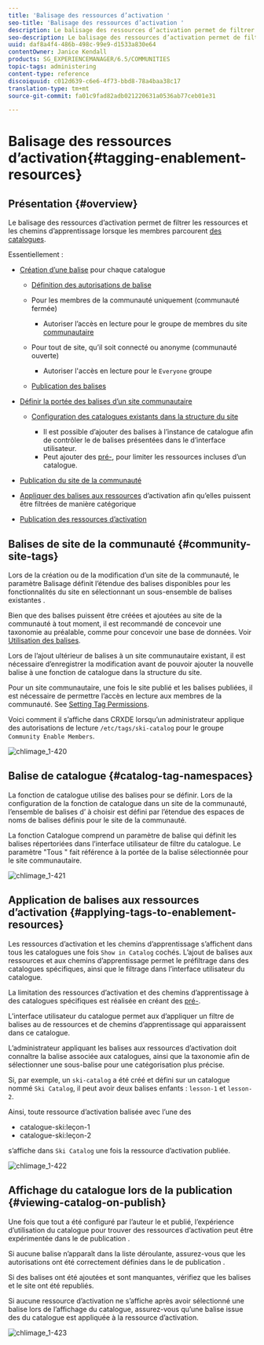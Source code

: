 ```yaml
---
title: 'Balisage des ressources d’activation '
seo-title: 'Balisage des ressources d’activation '
description: Le balisage des ressources d’activation permet de filtrer les ressources et les chemins d’apprentissage lorsque les membres parcourent les catalogues.
seo-description: Le balisage des ressources d’activation permet de filtrer les ressources et les chemins d’apprentissage lorsque les membres parcourent les catalogues.
uuid: daf8a4f4-486b-498c-99e9-d1533a830e64
contentOwner: Janice Kendall
products: SG_EXPERIENCEMANAGER/6.5/COMMUNITIES
topic-tags: administering
content-type: reference
discoiquuid: c012d639-c6e6-4f73-bbd8-78a4baa38c17
translation-type: tm+mt
source-git-commit: fa01c9fad82adb021220631a0536ab77ceb01e31

---
```



# Balisage des ressources d’activation{#tagging-enablement-resources} 

## Présentation {#overview}

Le balisage des ressources d’activation permet de filtrer les ressources et les chemins d’apprentissage lorsque les membres parcourent [des catalogues](functions.md#catalog-function).

Essentiellement :

* [Création d’une balise](../../help/sites-administering/tags.md#creating-a-namespace) pour chaque catalogue

   * [Définition des autorisations de balise](../../help/sites-administering/tags.md#setting-tag-permissions)
   * Pour les membres de la communauté uniquement (communauté fermée)

      * Autoriser l’accès en lecture pour le groupe de membres du site [communautaire](users.md#publish-group-roles)
   * Pour tout de site, qu’il soit connecté ou anonyme (communauté ouverte)

      * Autoriser l&#39;accès en lecture pour le `Everyone` groupe
   * [Publication des balises](../../help/sites-administering/tags.md#publishing-tags)



* [Définir la portée des balises d’un site communautaire](sites-console.md#tagging)

   * [Configuration des catalogues existants dans la structure du site](functions.md#catalog-function)

      * Il est possible d’ajouter des balises à l’instance de catalogue afin de contrôler le de balises présentées dans le d’interface utilisateur.
      * Peut ajouter des [pré-](catalog-developer-essentials.md#pre-filters), pour limiter les ressources incluses d’un catalogue.

* [Publication du site de la communauté](sites-console.md#publishing-the-site)
* [Appliquer des balises aux ressources](resources.md#create-a-resource) d’activation afin qu’elles puissent être filtrées de manière catégorique
* [Publication des ressources d’activation](resources.md#publish)

## Balises de site de la communauté {#community-site-tags}

Lors de la création ou de la modification d’un site de la communauté, le paramètre [](sites-console.md#tagging) Balisage définit l’étendue des balises disponibles pour les fonctionnalités du site en sélectionnant un sous-ensemble de balises existantes  .

Bien que des balises puissent être créées et ajoutées au site de la communauté à tout moment, il est recommandé de concevoir une taxonomie au préalable, comme pour concevoir une base de données. Voir [Utilisation des balises](../../help/sites-authoring/tags.md).

Lors de l’ajout ultérieur de balises à un site communautaire existant, il est nécessaire d’enregistrer la modification avant de pouvoir ajouter la nouvelle balise à une fonction de catalogue dans la structure du site.

Pour un site communautaire, une fois le site publié et les balises publiées, il est nécessaire de permettre l’accès en lecture aux membres de la communauté. See [Setting Tag Permissions](../../help/sites-administering/tags.md#setting-tag-permissions).

Voici comment il s’affiche dans CRXDE lorsqu’un administrateur applique des autorisations de lecture `/etc/tags/ski-catalog` pour le groupe `Community Enable Members`.

![chlimage_1-420](assets/chlimage_1-420.png)

## Balise de catalogue  {#catalog-tag-namespaces}

La fonction de catalogue utilise des balises pour se définir. Lors de la configuration de la fonction de catalogue dans un site de la communauté, l’ensemble de balises  d’ à choisir est défini par l’étendue des espaces de noms de balises définis pour le site de la communauté.

La fonction Catalogue comprend un paramètre de balise qui définit les balises répertoriées dans l’interface utilisateur de filtre du catalogue. Le paramètre &quot;Tous  &quot; fait référence à la portée de la balise  sélectionnée pour le site communautaire.

![chlimage_1-421](assets/chlimage_1-421.png)

## Application de balises aux ressources d’activation {#applying-tags-to-enablement-resources}

Les ressources d’activation et les chemins d’apprentissage s’affichent dans tous les catalogues une fois `Show in Catalog` cochés. L’ajout de balises aux ressources et aux chemins d’apprentissage permet le préfiltrage dans des catalogues spécifiques, ainsi que le filtrage dans l’interface utilisateur du catalogue.

La limitation des ressources d’activation et des chemins d’apprentissage à des catalogues spécifiques est réalisée en créant des [pré-](catalog-developer-essentials.md#pre-filters).

L’interface utilisateur du catalogue permet aux d’appliquer un filtre de balises au de ressources et de chemins d’apprentissage qui apparaissent dans ce catalogue.

L’administrateur appliquant les balises aux ressources d’activation doit connaître la balise   associée aux catalogues, ainsi que la taxonomie afin de sélectionner une sous-balise pour une catégorisation plus précise.

Si, par exemple, un `ski-catalog` a été créé et défini sur un catalogue nommé `Ski Catalog`, il peut avoir deux balises enfants : `lesson-1` et `lesson-2`.

Ainsi, toute ressource d’activation balisée avec l’une des

* catalogue-ski:leçon-1
* catalogue-ski:leçon-2

s’affiche dans `Ski Catalog` une fois la ressource d’activation publiée.

![chlimage_1-422](assets/chlimage_1-422.png)

## Affichage du catalogue lors de la publication {#viewing-catalog-on-publish}

Une fois que tout a été configuré par l’auteur  le  et publié, l’expérience d’utilisation du catalogue pour trouver des ressources d’activation peut être expérimentée dans le de publication .

Si aucune balise   n’apparaît dans la liste déroulante, assurez-vous que les autorisations ont été correctement définies dans le de publication .

Si des balises   ont été ajoutées et sont manquantes, vérifiez que les balises et le site ont été republiés.

Si aucune ressource d’activation ne s’affiche après avoir sélectionné une balise lors de l’affichage du catalogue, assurez-vous qu’une balise issue des  du catalogue est appliquée à la ressource d’activation.

![chlimage_1-423](assets/chlimage_1-423.png)


